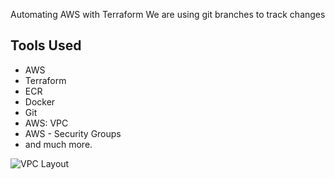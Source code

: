 Automating AWS with Terraform
We are using git branches to track changes

## Tools Used
- AWS
- Terraform
- ECR
- Docker 
- Git
- AWS: VPC
- AWS - Security Groups
- and much more.

<img src="https://jjamescode.github.io/images/vpn1-all.drawio.png" alt="VPC Layout" />